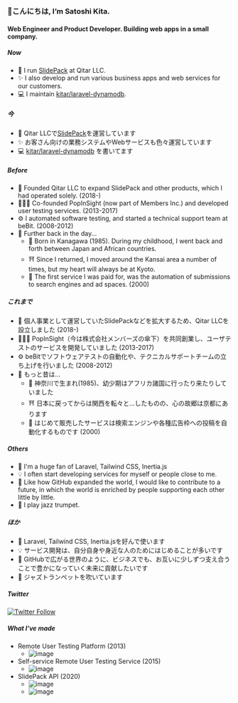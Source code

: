 ### 👋こんにちは, I’m Satoshi Kita.

#### Web Engineer and Product Developer. Building web apps in a small company.

##### Now

- 🚀 I run [SlidePack](https://slidepack.io) at Qitar LLC.
- ✨ I also develop and run various business apps and web services for our customers.
- 💻 I maintain [kitar/laravel-dynamodb](https://github.com/kitar/laravel-dynamodb).

##### 今

- 🚀 Qitar LLCで[SlidePack](https://slidepack.io)を運営しています
- ✨ お客さん向けの業務システムやWebサービスも色々運営しています
- 💻 [kitar/laravel-dynamodb](https://github.com/kitar/laravel-dynamodb) を書いてます

##### Before

- 🤝 Founded Qitar LLC to expand SlidePack and other products, which I had operated solely. (2018-)
- 🧑‍🤝‍🧑 Co-founded PopInSight (now part of Members Inc.) and developed user testing services. (2013-2017)
- ⚙️ I automated software testing, and started a technical support team at beBit. (2008-2012)
- 🗿 Further back in the day...
  - 👶 Born in Kanagawa (1985). During my childhood, I went back and forth between Japan and African countries.
  - ⛩️ Since I returned, I moved around the Kansai area a number of times, but my heart will always be at Kyoto.
  - 💼 The first service I was paid for, was the automation of submissions to search engines and ad spaces.
 (2000)

##### これまで

- 🤝 個人事業として運営していたSlidePackなどを拡大するため、Qitar LLCを設立しました (2018-)
- 🧑‍🤝‍🧑 PopInSight（今は株式会社メンバーズの傘下）を共同創業し、ユーザテストのサービスを開発していました (2013-2017)
- ⚙️ beBitでソフトウェアテストの自動化や、テクニカルサポートチームの立ち上げを行いました (2008-2012)
- 🗿 もっと昔は...
  - 👶 神奈川で生まれ(1985)、幼少期はアフリカ諸国に行ったり来たりしていました
  - ⛩️ 日本に戻ってからは関西を転々と…したものの、心の故郷は京都にあります
  - 💼 はじめて販売したサービスは検索エンジンや各種広告枠への投稿を自動化するものです (2000)

##### Others

- 🤟 I'm a huge fan of Laravel, Tailwind CSS, Inertia.js
- 💡 I often start developing services for myself or people close to me.
- 🌱 Like how GitHub expanded the world, I would like to contribute to a future, in which the world is enriched by people supporting each other little by little.
- 🎺 I play jazz trumpet.

##### ほか

- 🤟 Laravel, Tailwind CSS, Inertia.jsを好んで使います
- 💡 サービス開発は、自分自身や身近な人のためにはじめることが多いです
- 🌱 GitHubで広がる世界のように、ビジネスでも、お互いに少しずつ支え合うことで豊かになっていく未来に貢献したいです
- 🎺 ジャズトランペットを吹いています

##### Twitter

[![Twitter Follow](https://img.shields.io/twitter/follow/kitar.svg?style=social)](https://twitter.com/kitar)

##### What I've made

- Remote User Testing Platform (2013)
  - ![image](https://user-images.githubusercontent.com/157844/155881578-f34683c8-8c88-4c7b-a7e2-e44a96d28a22.png)
- Self-service Remote User Testing Service (2015)
  - ![image](https://user-images.githubusercontent.com/157844/155881644-e392f528-9947-484b-b1cb-55dc6a90442f.png)
- SlidePack API (2020)
  - ![image](https://user-images.githubusercontent.com/157844/155881732-11ddc50d-da35-4172-a51b-0b4933bfb087.png)
  - ![image](https://user-images.githubusercontent.com/157844/155882221-ffaed3a8-32f7-44e4-9992-e985a8df9b15.png)
